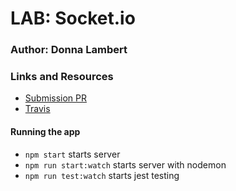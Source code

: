 # LAB: Socket.io

### Author: Donna Lambert

### Links and Resources
* [Submission PR](https://travis-ci.com/401-advanced-javascript-donna/socket-lab)
* [Travis](https://github.com/401-advanced-javascript-donna/socket-lab/pull/2)


#### Running the app
  * `npm start` starts server
  * `npm run start:watch` starts server with nodemon
  * `npm run test:watch` starts jest testing

